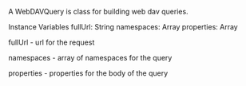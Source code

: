 A WebDAVQuery is class for building web dav queries.

Instance Variables
	fullUrl:				String
	namespaces:		Array
	properties:			Array

fullUrl
	- url for the request

namespaces
	- array of namespaces for the query

properties
	- properties for the body of the query
